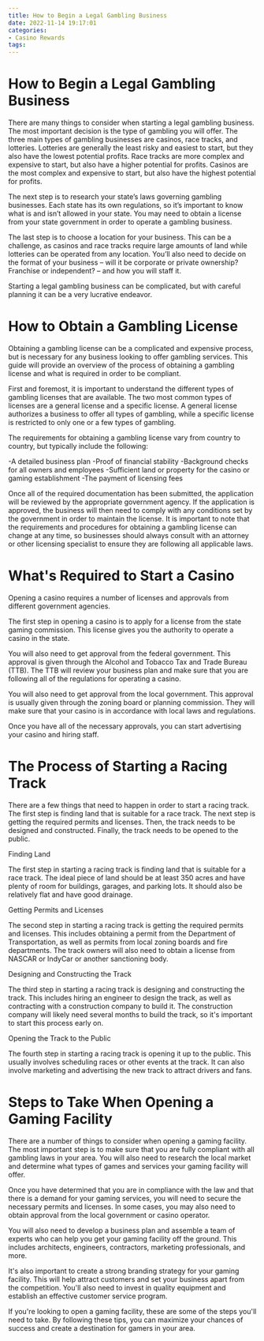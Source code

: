 ```yaml
---
title: How to Begin a Legal Gambling Business
date: 2022-11-14 19:17:01
categories:
- Casino Rewards
tags:
---
```



#  How to Begin a Legal Gambling Business

There are many things to consider when starting a legal gambling business. The most important decision is the type of gambling you will offer. The three main types of gambling businesses are casinos, race tracks, and lotteries. Lotteries are generally the least risky and easiest to start, but they also have the lowest potential profits. Race tracks are more complex and expensive to start, but also have a higher potential for profits. Casinos are the most complex and expensive to start, but also have the highest potential for profits.

The next step is to research your state’s laws governing gambling businesses. Each state has its own regulations, so it’s important to know what is and isn’t allowed in your state. You may need to obtain a license from your state government in order to operate a gambling business.

The last step is to choose a location for your business. This can be a challenge, as casinos and race tracks require large amounts of land while lotteries can be operated from any location. You’ll also need to decide on the format of your business – will it be corporate or private ownership? Franchise or independent? – and how you will staff it.

Starting a legal gambling business can be complicated, but with careful planning it can be a very lucrative endeavor.

#  How to Obtain a Gambling License 

Obtaining a gambling license can be a complicated and expensive process, but is necessary for any business looking to offer gambling services. This guide will provide an overview of the process of obtaining a gambling license and what is required in order to be compliant.

First and foremost, it is important to understand the different types of gambling licenses that are available. The two most common types of licenses are a general license and a specific license. A general license authorizes a business to offer all types of gambling, while a specific license is restricted to only one or a few types of gambling.

The requirements for obtaining a gambling license vary from country to country, but typically include the following:

-A detailed business plan
-Proof of financial stability
-Background checks for all owners and employees
-Sufficient land or property for the casino or gaming establishment
-The payment of licensing fees

Once all of the required documentation has been submitted, the application will be reviewed by the appropriate government agency. If the application is approved, the business will then need to comply with any conditions set by the government in order to maintain the license. It is important to note that the requirements and procedures for obtaining a gambling license can change at any time, so businesses should always consult with an attorney or other licensing specialist to ensure they are following all applicable laws.

#  What's Required to Start a Casino 

Opening a casino requires a number of licenses and approvals from different government agencies. 

The first step in opening a casino is to apply for a license from the state gaming commission. This license gives you the authority to operate a casino in the state. 

You will also need to get approval from the federal government. This approval is given through the Alcohol and Tobacco Tax and Trade Bureau (TTB). The TTB will review your business plan and make sure that you are following all of the regulations for operating a casino. 

You will also need to get approval from the local government. This approval is usually given through the zoning board or planning commission. They will make sure that your casino is in accordance with local laws and regulations. 

Once you have all of the necessary approvals, you can start advertising your casino and hiring staff.

#  The Process of Starting a Racing Track 

There are a few things that need to happen in order to start a racing track. The first step is finding land that is suitable for a race track. The next step is getting the required permits and licenses. Then, the track needs to be designed and constructed. Finally, the track needs to be opened to the public.

Finding Land

The first step in starting a racing track is finding land that is suitable for a race track. The ideal piece of land should be at least 350 acres and have plenty of room for buildings, garages, and parking lots. It should also be relatively flat and have good drainage.

Getting Permits and Licenses

The second step in starting a racing track is getting the required permits and licenses. This includes obtaining a permit from the Department of Transportation, as well as permits from local zoning boards and fire departments. The track owners will also need to obtain a license from NASCAR or IndyCar or another sanctioning body.

Designing and Constructing the Track

The third step in starting a racing track is designing and constructing the track. This includes hiring an engineer to design the track, as well as contracting with a construction company to build it. The construction company will likely need several months to build the track, so it's important to start this process early on.

Opening the Track to the Public

The fourth step in starting a racing track is opening it up to the public. This usually involves scheduling races or other events at the track. It can also involve marketing and advertising the new track to attract drivers and fans.

#  Steps to Take When Opening a Gaming Facility

There are a number of things to consider when opening a gaming facility. The most important step is to make sure that you are fully compliant with all gambling laws in your area. You will also need to research the local market and determine what types of games and services your gaming facility will offer.

Once you have determined that you are in compliance with the law and that there is a demand for your gaming services, you will need to secure the necessary permits and licenses. In some cases, you may also need to obtain approval from the local government or casino operator.

You will also need to develop a business plan and assemble a team of experts who can help you get your gaming facility off the ground. This includes architects, engineers, contractors, marketing professionals, and more.

It's also important to create a strong branding strategy for your gaming facility. This will help attract customers and set your business apart from the competition. You'll also need to invest in quality equipment and establish an effective customer service program.

If you're looking to open a gaming facility, these are some of the steps you'll need to take. By following these tips, you can maximize your chances of success and create a destination for gamers in your area.